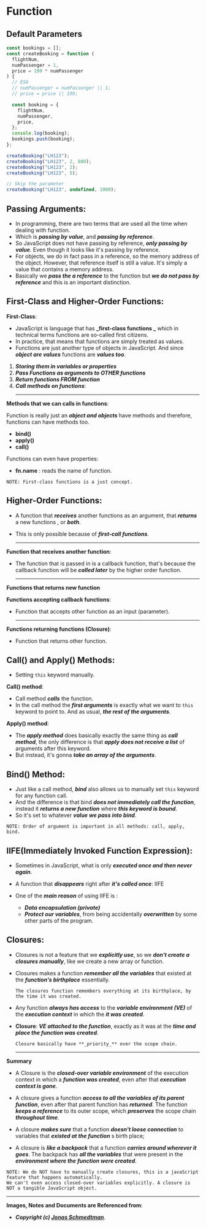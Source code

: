 # Function

## Default Parameters

```js
const bookings = [];
const createBooking = function (
  flightNum,
  numPassenger = 1,
  price = 199 * numPassenger
) {
  // ES6
  // numPassenger = numPassenger || 1;
  // price = price || 199;

  const booking = {
    flightNum,
    numPassenger,
    price,
  };
  console.log(booking);
  bookings.push(booking);
};

createBooking("LH123");
createBooking("LH123", 2, 800);
createBooking("LH123", 2);
createBooking("LH123", 5);

// Skip the parameter
createBooking("LH123", undefined, 1000);
```

## Passing Arguments:

- In programming, there are two terms that are used all the time when dealing with function.
- Which is **_passing by value_**, and **_passing by reference_**.
- So JavaScript does not have passing by reference, **_only passing by value_**. Even though it looks like it's passing by reference.
- For objects, we do in fact pass in a reference, so the memory address of the object. However, that reference itself is still a value. It's simply a value that contains a memory address.
- Basically we **_pass the a reference_** to the function but **_we do not pass by reference_** and this is an important distinction.

## First-Class and Higher-Order Functions:

**First-Class**:

- JavaScript is language that has **_first-class functions _** which in technical terms functions are so-called first citizens.
- In practice, that means that functions are simply treated as values.
- Functions are just another type of objects in JavaScript. And since **_object are values_** functions are **_values too_**.

1. **_Storing them in variables or properties_**
2. **_Pass Functions as arguments to OTHER functions_**
3. **_Return functions FROM function_**
4. **_Call methods on functions_**:
   ***

**Methods that we can calls in functions**:

Function is really just an **_object and objects_** have methods and therefore, functions can have methods too.

- **bind()**
- **apply()**
- **call()**

Functions can even have properties:

- **fn.name** : reads the name of function.

```
NOTE: First-class functions is a just concept.
```

## Higher-Order Functions:

- A function that **_receives_** another functions as an argument, that **_returns_** a new functions , or **_both_**.
- This is only possible because of **_first-call functions_**.

  ***

**Function that receives another function**:

- The function that is passed in is a callback function, that's because the callback function will be **_called later_** by the higher order function.

  ***

**Functions that returns new function**

**Functions accepting callback functions**:

- Function that accepts other function as an input (parameter).

  ***

**Functions returning functions (Closure)**:

- Function that returns other function.

## Call() and Apply() Methods:

- Setting `this` keyword manually.

**Call() method**:

- Call method **_calls_** the function.
- In the call method the **_first arguments_** is exactly what we want to `this` keyword to point to. And as usual, **_the rest of the arguments_**.

**Apply() method**:

- The **_apply method_** does basically exactly the same thing as **_call method_**, the only difference is that **_apply does not receive a list_** of arguments after this keyword.
- But instead, it's gonna **_take an array of the arguments_**.

## Bind() Method:

- Just like a call method, **_bind_** also allows us to manually set `this` keyword for any function call.
- And the difference is that bind **_does not immediately call the function_**, instead it **_returns a new function_** where **_this keyword is bound_**.
- So it's set to whatever **_value we pass into bind_**.

```
NOTE: Order of argument is important in all methods: call, apply, bind.
```

## IIFE(Immediately Invoked Function Expression):

- Sometimes in JavaScript, what is only **_executed once and then never again_**.
- A function that **_disappears_** right after **_it's called once_**: IIFE
- One of the **_main reason_** of using IIFE is :

  - **_Data encapsulation (private)_**
  - **_Protect our variables_**, from being accidentally **_overwritten_** by some other parts of the program.

## Closures:

- Closures is not a feature that we **_explicitly use_**, so we **_don't create a closures manually_**, like we create a new array or function.
- Closures makes a function **_remember all the variables_** that existed at the **_function's birthplace_** essentially.

  ```
  The closures function remembers everything at its birthplace, by the time it was created.
  ```

- Any function **_always has access_** to the **_variable environment (VE)_** of the **_execution context_** in which the **_it was created_**.
- **Closure**: **_VE attached to the function_**, exactly as it was at the **_time and place the function was created_**.

  ```
  Closure basically have **_priority_** over the scope chain.
  ```

  ***

**Summary**

- A Closure is the **_closed-over variable environment_** of the execution context in which a **_function was created_**, even after that **_execution context is gone_**.

- A closure gives a function **_access to all the variables of its parent function_**, even after that parent function has **_returned_**. The function **_keeps a reference_** to its outer scope, which **_preserves_** the scope chain **_throughout time_**.

- A closure **_makes sure_** that a function **_doesn't loose connection_** to variables that **_existed at the function_**
  s birth place;

- A closure is **_like a backpack_** that a function **_carries around wherever it goes_**. The backpack has **_all the variables_** that were present in the **_environment where the function were created_**.

```
NOTE: We do NOT have to manually create closures, this is a javaScript feature that happens automatically.
We can't even access closed-over variables explicitly. A closure is NOT a tangible JavaScript object.
```

---

**Images, Notes and Documents are Referenced from**:

- **_Copyright (c) [Jonas Schmedtman](https://twitter.com/jonasschmedtman)_**.
